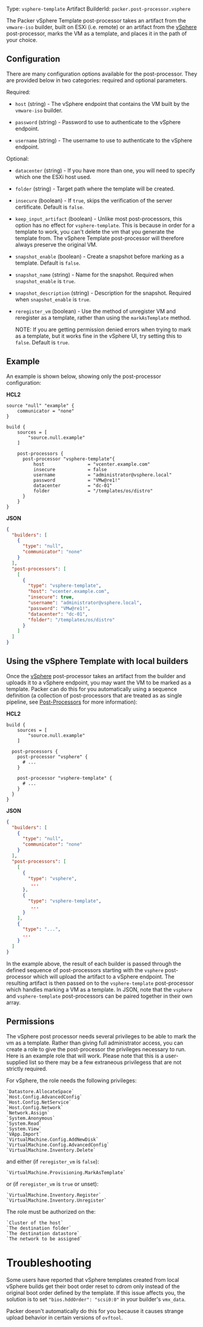 Type: `vsphere-template`
Artifact BuilderId: `packer.post-processor.vsphere`

The Packer vSphere Template post-processor takes an artifact from the
`vmware-iso` builder, built on ESXi (i.e. remote) or an artifact from the
[vSphere](/packer/integrations/hashicorp/vsphere/latest/components/post-processor/vsphere) post-processor, marks the VM as a
template, and places it in the path of your choice.

## Configuration

There are many configuration options available for the post-processor. They are
provided below in two categories: required and optional parameters.

Required:

- `host` (string) - The vSphere endpoint that contains the VM built by the
  `vmware-iso` builder.

- `password` (string) - Password to use to authenticate to the vSphere
  endpoint.

- `username` (string) - The username to use to authenticate to the vSphere
  endpoint.

Optional:

- `datacenter` (string) - If you have more than one, you will need to specify
  which one the ESXi host used.

- `folder` (string) - Target path where the template will be created.

- `insecure` (boolean) - If `true`, skips the verification of the server
  certificate. Default is `false`.

- `keep_input_artifact` (boolean) - Unlike most post-processors, this option
  has no effect for `vsphere-template`. This is because in order for a template
  to work, you can't delete the vm that you generate the template from. The
  vSphere Template post-processor will therefore always preserve the original
  VM.

- `snapshot_enable` (boolean) - Create a snapshot before marking as a
  template. Default is `false`.

- `snapshot_name` (string) - Name for the snapshot. Required when
  `snapshot_enable` is `true`.

- `snapshot_description` (string) - Description for the snapshot. Required
  when `snapshot_enable` is `true`.

- `reregister_vm` (boolean) - Use the method of unregister VM and reregister
  as a template, rather than using the `markAsTemplate` method.

  NOTE: If you are getting permission denied errors when trying to mark as a
  template, but it works fine in the vSphere UI, try setting this to `false`.
  Default is `true`.

## Example

An example is shown below, showing only the post-processor configuration:

**HCL2**

```hcl
source "null" "example" {
    communicator = "none"
}

build {
    sources = [
        "source.null.example"
    ]

    post-processors {
      post-processor "vsphere-template"{
          host                = "vcenter.example.com"
          insecure            = false
          username            = "administrator@vsphere.local"
          password            = "VMw@re1!"
          datacenter          = "dc-01"   
          folder              = "/templates/os/distro"
      }
    }
}
```


**JSON**

```json
{
  "builders": [
    {
      "type": "null",
      "communicator": "none"
    }
  ],
  "post-processors": [
    [
      {
        "type": "vsphere-template",
        "host": "vcenter.example.com",
        "insecure": true,
        "username": "administrator@vsphere.local",
        "password": "VMw@re1!",
        "datacenter": "dc-01",
        "folder": "/templates/os/distro"
      }
    ]
  ]
}
```


## Using the vSphere Template with local builders

Once the [vSphere](/packer/integrations/hashicorp/vsphere/latest/components/post-processor/vsphere) post-processor takes an
artifact from the builder and uploads it to a vSphere endpoint, you may want
the VM to be marked as a template. Packer can do this for you automatically
using a sequence definition (a collection of post-processors that are treated
as as single pipeline, see [Post-Processors](/packer/docs/templates/legacy_json_templates/post-processors)
for more information):

**HCL2**

```hcl
build {
    sources = [
        "source.null.example"
    ]

  post-processors {
    post-processor "vsphere" {
      # ...
    }

    post-processor "vsphere-template" {
      # ...
    }
  }
}
```


**JSON**

```json
{
  "builders": [
    {
      "type": "null",
      "communicator": "none"
    }
  ],
  "post-processors": [
    [
      {
        "type": "vsphere",
         ...
      },
      {
        "type": "vsphere-template",
         ...
      }
    ],
    {
      "type": "...",
      ...
    }
  ]
}


```


In the example above, the result of each builder is passed through the defined
sequence of post-processors starting with the `vsphere` post-processor which
will upload the artifact to a vSphere endpoint. The resulting artifact is then
passed on to the `vsphere-template` post-processor which handles marking a VM
as a template. In JSON, note that the `vsphere` and `vsphere-template`
post-processors can be paired together in their own array.

## Permissions

The vSphere post processor needs several privileges to be able to mark the
vm as a template. Rather than giving full administrator access, you can create
a role to give the post-processor the privileges necessary to run. Here is an
example role that will work. Please note that this is a user-supplied list so
there may be a few extraneous privilegess that are not strictly required.

For vSphere, the role needs the following privileges:

    `Datastore.AllocateSpace`
    `Host.Config.AdvancedConfig`
    `Host.Config.NetService`
    `Host.Config.Network`
    `Network.Assign`
    `System.Anonymous`
    `System.Read`
    `System.View`
    `VApp.Import`
    `VirtualMachine.Config.AddNewDisk`
    `VirtualMachine.Config.AdvancedConfig`
    `VirtualMachine.Inventory.Delete`

and either (if `reregister_vm` is `false`):

    `VirtualMachine.Provisioning.MarkAsTemplate`

or (if `reregister_vm` is `true` or unset):

    `VirtualMachine.Inventory.Register`
    `VirtualMachine.Inventory.Unregister`

The role must be authorized on the:

    `Cluster of the host`
    `The destination folder`
    `The destination datastore`
    `The network to be assigned`

# Troubleshooting

Some users have reported that vSphere templates created from local vSphere builds
get their boot order reset to cdrom only instead of the original boot order
defined by the template. If this issue affects you, the solution is to set
`"bios.hddOrder": "scsi0:0"` in your builder's `vmx_data`.

Packer doesn't automatically do this for you because it causes strange upload
behavior in certain versions of `ovftool`.
